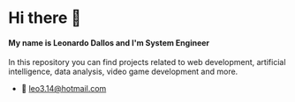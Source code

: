 # Hi there 👋

#### My name is Leonardo Dallos and I'm System Engineer

In this repository you can find projects related to web development, artificial intelligence, data analysis, video game development and more.

- :envelope_with_arrow: leo3.14@hotmail.com

<!--
**leonardodallosmartinez/leonardodallosmartinez** is a ✨ _special_ ✨ repository because its `README.md` (this file) appears on your GitHub profile.

Here are some ideas to get you started:

- 🔭 I’m currently working on ...
- 🌱 I’m currently learning ...
- 👯 I’m looking to collaborate on ...
- 🤔 I’m looking for help with ...
- 💬 Ask me about ...
- 📫 How to reach me: ...
- 😄 Pronouns: ...
- ⚡ Fun fact: ...
-->
